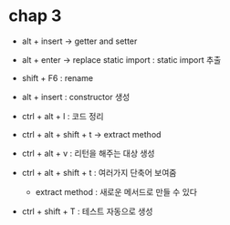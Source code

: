 # chap 3

- alt + insert -> getter and setter

- alt + enter -> replace static import : static import 추출

- shift + F6 : rename

- alt + insert : constructor 생성

- ctrl + alt + l : 코드 정리

- ctrl + alt + shift + t -> extract method

- ctrl + alt + v : 리턴을 해주는 대상 생성

- ctrl + alt + shift + t : 여러가지 단축어 보여줌
  - extract method : 새로운 메서드로 만들 수 있다

- ctrl + shift + T : 테스트 자동으로 생성